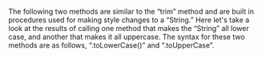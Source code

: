 The following two methods are similar to the “trim” method and are built in procedures used for making style changes to a “String.” Here let's take a look at the results of calling one method that makes the “String” all lower case, and another that makes it all uppercase. The syntax for these two methods are as follows, “.toLowerCase()” and “.toUpperCase”.

